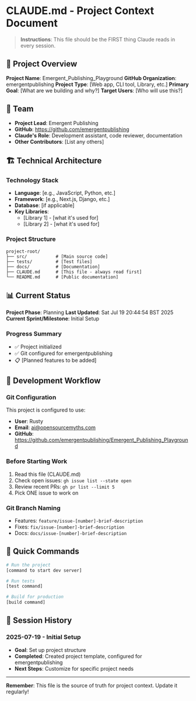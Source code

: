 # CLAUDE.md - Project Context Document

> **Instructions**: This file should be the FIRST thing Claude reads in every session.

## 🎯 Project Overview

**Project Name**: Emergent_Publishing_Playground
**GitHub Organization**: emergentpublishing
**Project Type**: [Web app, CLI tool, Library, etc.]
**Primary Goal**: [What are we building and why?]
**Target Users**: [Who will use this?]

## 👥 Team

- **Project Lead**: Emergent Publishing
- **GitHub**: https://github.com/emergentpublishing
- **Claude's Role**: Development assistant, code reviewer, documentation
- **Other Contributors**: [List any others]

## 🏗️ Technical Architecture

### Technology Stack
- **Language**: [e.g., JavaScript, Python, etc.]
- **Framework**: [e.g., Next.js, Django, etc.]
- **Database**: [if applicable]
- **Key Libraries**: 
  - [Library 1] - [what it's used for]
  - [Library 2] - [what it's used for]

### Project Structure
```
project-root/
├── src/           # [Main source code]
├── tests/         # [Test files]
├── docs/          # [Documentation]
├── CLAUDE.md      # [This file - always read first]
└── README.md      # [Public documentation]
```

## 📊 Current Status

**Project Phase**: Planning
**Last Updated**: Sat Jul 19 20:44:54 BST 2025
**Current Sprint/Milestone**: Initial Setup

### Progress Summary
- ✅ Project initialized
- ✅ Git configured for emergentpublishing
- 📋 [Planned features to be added]

## 🔧 Development Workflow

### Git Configuration
This project is configured to use:
- **User**: Rusty
- **Email**: ai@opensourcemyths.com
- **GitHub**: https://github.com/emergentpublishing/Emergent_Publishing_Playground

### Before Starting Work
1. Read this file (CLAUDE.md)
2. Check open issues: `gh issue list --state open`
3. Review recent PRs: `gh pr list --limit 5`
4. Pick ONE issue to work on

### Git Branch Naming
- Features: `feature/issue-[number]-brief-description`
- Fixes: `fix/issue-[number]-brief-description`
- Docs: `docs/issue-[number]-brief-description`

## 🏃 Quick Commands

```bash
# Run the project
[command to start dev server]

# Run tests
[test command]

# Build for production
[build command]
```

## 📅 Session History

### 2025-07-19 - Initial Setup
- **Goal**: Set up project structure
- **Completed**: Created project template, configured for emergentpublishing
- **Next Steps**: Customize for specific project needs

---

**Remember**: This file is the source of truth for project context. Update it regularly!
